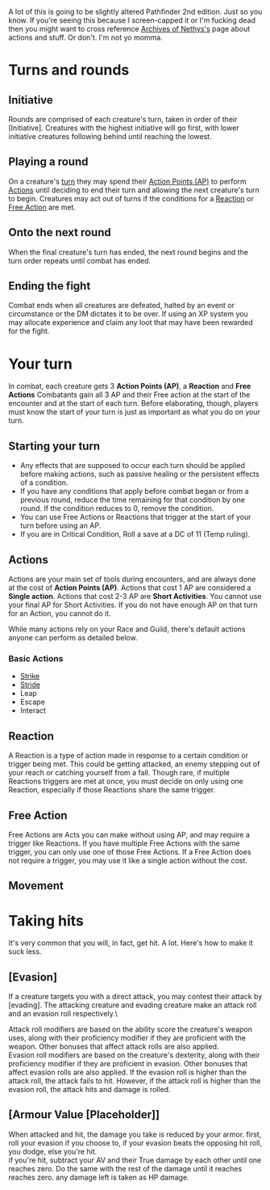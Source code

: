 A lot of this is going to be slightly altered Pathfinder 2nd edition. Just so you know. If you're seeing this because I screen-capped it or I'm fucking dead then you might want to cross reference [Archives of Nethys's](https://2e.aonprd.com/Actions.aspx) page about actions and stuff. Or don't. I'm not yo momma.

# Turns and rounds

## Initiative
Rounds are comprised of each creature's turn, taken in order of their [Initiative]. Creatures with the highest initiative will go first, with lower initiative creatures following behind until reaching the lowest.

## Playing a round
On a creature's [turn](#your-turn) they may spend their [Action Points (AP)](#actions) to perform [Actions](#basic-actions) until deciding to end their turn and allowing the next creature's turn to begin. Creatures may act out of turns if the conditions for a [Reaction](#reaction) or [Free Action](#free-action) are met.

## Onto the next round
When the final creature's turn has ended, the next round begins and the turn order repeats until combat has ended.

## Ending the fight
Combat ends when all creatures are defeated, halted by an event or circumstance or the DM dictates it to be over. If using an XP system you may allocate experience and claim any loot that may have been rewarded for the fight.


# Your turn
In combat, each creature gets 3 **Action Points (AP)**, a **Reaction** and **Free Actions**
Combatants gain all 3 AP and their Free action at the start of the encounter and at the start of each turn. Before elaborating, though, players must know the start of your turn is just as important as what you do on your turn.

## Starting your turn

- Any effects that are supposed to occur each turn should be applied before making actions, such as passive healing or the persistent effects of a condition.
- If you have any conditions that apply before combat began or from a previous round, reduce the time remaining for that condition by one round. If the condition reduces to 0, remove the condition.
- You can use Free Actions or Reactions that trigger at the start of your turn before using an AP.
- If you are in Critical Condition, Roll a save at a DC of 11 (Temp ruling).

## Actions
Actions are your main set of tools during encounters, and are always done at the cost of **Action Points (AP)**. Actions that cost 1 AP are considered a **Single action**. Actions that cost 2-3 AP are **Short Activities**. You cannot use your final AP for Short Activities. If you do not have enough AP on that turn for an Action, you cannot do it.

While many actions rely on your Race and Guild, there's default actions anyone can perform as detailed below.

### Basic Actions
- [Strike](../Actions/Strike.md)
- [Stride](../Actions/Stride.md)
- Leap
- Escape
- Interact

## Reaction
A Reaction is a type of action made in response to a certain condition or trigger being met. This could be getting attacked, an enemy stepping out of your reach or catching yourself from a fall.
Though rare, if multiple Reactions triggers are met at once, you must decide on only using one Reaction, especially if those Reactions share the same trigger.

## Free Action
Free Actions are Acts you can make without using AP, and may require a trigger like Reactions. If you have multiple Free Actions with the same trigger, you can only use one of those Free Actions. If a Free Action does not require a trigger, you may use it like a single action without the cost.

## Movement



# Taking hits
It's very common that you will, in fact, get hit. A lot. Here's how to make it suck less.

## [Evasion]
If a creature targets you with a direct attack, you may contest their attack by [evading]. The attacking creature and evading creature make an attack roll and an evasion roll respectively.\\

Attack roll modifiers are based on the ability score the creature's weapon uses, along with their proficiency modifier if they are proficient with the weapon. Other bonuses that affect attack rolls are also applied.\
Evasion roll modifiers are based on the creature's dexterity, along with their proficiency modifier if they are proficient in evasion. Other bonuses that affect evasion rolls are also applied.
If the evasion roll is higher than the attack roll, the attack fails to hit. However, if the attack roll is higher than the evasion roll, the attack hits and damage is rolled.

## [Armour Value \[Placeholder]]
When attacked and hit, the damage you take is reduced by your armor. first, roll your evasion if you choose to, if your evasion beats the opposing hit roll, you dodge, else you're hit.\
if you're hit, subtract your AV and their True damage by each other until one reaches zero. Do the same with the rest of the damage until it reaches reaches zero. any damage left is taken as HP damage.




